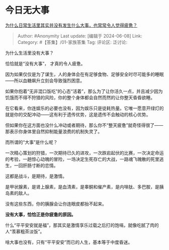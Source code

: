 # 今日无大事
[为什么日常生活里其实并没有发生什么大事，也常常令人觉得疲惫？](https://www.zhihu.com/question/29722450/answer/3524441310)

> Author: #Anonymity
> Last update: [编辑于 2024-06-08]
> Link:
> Category: #【答集】/01-家族答集 
> Tag: 
> 评论区:
> 泛讨论:

为什么生活里没有大事？

恰恰就是“没有大事”， 才真的令人疲惫。

因为如果仅仅是为了谋生，人的身体会在有足够食物、足够安全时尽可能多的睡眠——所以血糖飙升立刻会导致强烈困意。

如果你抱着“无非混口饭吃”的心态“活着”，那么为了让你活久一点，并且减少因为饥饿而不得不狩猎的风险，你的整个身体都会自然而然的让你整天昏昏欲睡。

在它看来，你连娱乐的必要也没有，因为娱乐只是徒耗热量。它唯一愿意开绿灯的就是你的交配冲动——这有利于遗传优势，这是遗传不会触动的核心优势。

但如果你在这方面也没什么冲动或者期待，那么你不“整天疲惫”就奇怪得很了——那表示你身体里自然抑制能量浪费的机制失灵了。

而所谓的“大事”是什么呢？

一次精心策划的狩猎，一次期待已久的进攻，一次跌宕起伏的比赛，一次决定命运的考验，一趟惊心动魄的冒险，一场决定生死存亡的大战，一路魂飞魄散的死里逃生，一回肝肠寸断的恋情。

这都是战斗，是期待，是激情。

是甲状腺素，是肾上腺素，是血清素，是睾酮和催产素，是内啡肽、多巴胺，是胰岛素的敌人。

没有这些东西，你的胰腺会让你连眼皮都抬不起来。

**没有大事，恰恰正是你疲惫的原因。**

什么“平平安安就是福”，那其实是激情享乐过载之后打的饱嗝，就像吃腻了肉的人“羡慕粗茶淡饭”。

啥大事也没有，只有“平平安安”而已的人生，基本等于中度昏迷。